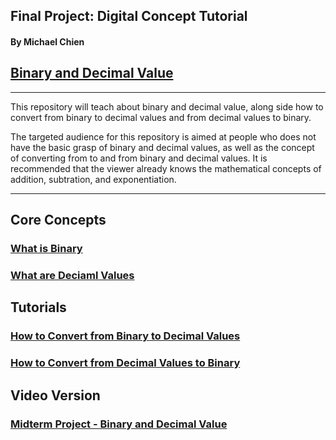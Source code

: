 ## Final Project: Digital Concept Tutorial

#### By Michael Chien

## [Binary and Decimal Value](README.md)

---

This repository will teach about binary and decimal value, along side how to convert from binary to decimal values and from decimal values to binary. 

The targeted audience for this repository is aimed at people who does not have the basic grasp of binary and decimal values, as well as the concept of converting from to and from binary and decimal values. It is recommended that the viewer already knows the mathematical concepts of addition, subtration, and exponentiation.

___

## Core Concepts

### [What is Binary](Binary.md)

### [What are Deciaml Values](Decimal.md)

## Tutorials

### [How to Convert from Binary to Decimal Values](B2D.md)

### [How to Convert from Decimal Values to Binary](D2B.md)

## Video Version

### [Midterm Project - Binary and Decimal Value](https://youtu.be/b47QnQoFk50)
